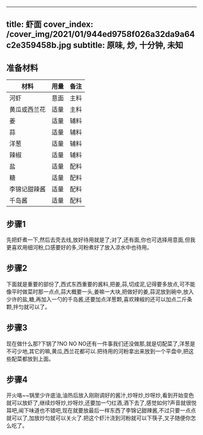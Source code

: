 
---
title: 虾面
cover_index: /cover_img/2021/01/944ed9758f026a32da9a64c2e359458b.jpg
subtitle: 原味, 炒, 十分钟, 未知
---

## 准备材料

| 材料     | 用量 | 备注|
| ------- | ----- | --- |
| 河虾 | 意面| 主料 |
| 黄瓜或西兰花 | 适量| 主料 |
| 姜 | 适量| 辅料 |
| 蒜 | 适量| 辅料 |
| 洋葱 | 适量| 辅料 |
| 辣椒 | 适量| 辅料 |
| 盐 | 适量| 配料 |
| 糖 | 适量| 配料 |
| 李锦记甜辣酱 | 适量| 配料 |
| 千岛酱 | 适量| 配料 |

## 步骤1

先把虾煮一下,然后去壳去线,放好待用就是了;对了,还有面,你也可选择用意面,但我更喜欢用细河粉,口感要好的多,河粉煮好了放入凉水中也待用。

## 步骤2

下面就是重要的部份了,西式东西重要的酱料,把姜,蒜,切成泥,记得要多放点,可不能像平时做菜时那一点点,蒜大概要一头,姜嘛一大块,把做好的姜,蒜泥放到碗中,放入少许的盐,糖,再加入一勺的千岛酱,还要加点洋葱颗,喜欢辣椒的还可以加点二斤条颗,拌匀就可以了。

## 步骤3

现在做什么那?下锅了?NO NO NO还有一件事我们还没做那,就是切配菜了,洋葱是不可少地,其它的嘛,黄瓜,西兰花都可以.把待用的河粉拿出来放到一个平盘中,把这些配菜都放到上面。

## 步骤4

开火咯~~锅里少许底油,油热后放入刚刚调好的酱汁,炒呀炒,炒呀炒,看到开始变色就可以放虾了,继续炒呀炒,炒呀炒,还要加一勺红酒,酒下去了,感觉如何?声音就很悦耳吧,闻下味道也不错吧,现在就要放最后一样东西了李锦记甜辣酱,不过只要一点点就可以了,加放炒匀就可以关火了.把这个虾汁浇到河粉就可以下筷子,叉子随便你怎么吃了。

